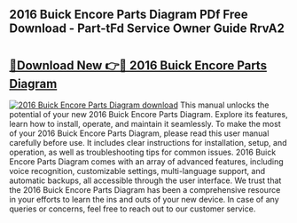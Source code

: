 ## 2016 Buick Encore Parts Diagram PDf Free Download - Part-tFd Service Owner Guide RrvA2

# <h2><a href="http://dfoysi.blite.top/?on=2016+Buick+Encore+Parts+Diagram">🔗Download New 👉🔴 2016 Buick Encore Parts Diagram</a></h2>

[![2016 Buick Encore Parts Diagram download](https://i.imgur.com/lujVjoI.png)](http://dfoysi.blite.top/?on=2016+Buick+Encore+Parts+Diagram)
This manual unlocks the potential of your new 2016 Buick Encore Parts Diagram. Explore its features, learn how to install, operate, and maintain it seamlessly. To make the most of your 2016 Buick Encore Parts Diagram, please read this user manual carefully before use. It includes clear instructions for installation, setup, and operation, as well as troubleshooting tips for common issues. 2016 Buick Encore Parts Diagram comes with an array of advanced features, including voice recognition, customizable settings, multi-language support, and automatic backups, all accessible through the user interface. We trust that the 2016 Buick Encore Parts Diagram has been a comprehensive resource in your efforts to learn the ins and outs of your new device. In case of any queries or concerns, feel free to reach out to our customer service.
